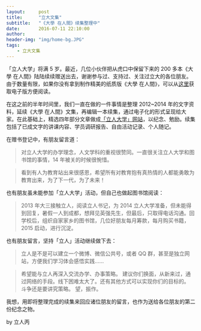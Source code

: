 ```yaml
---
layout:     post
title:      "立大文集"
subtitle:   "《大學 在人間》续集整理中"
date:       2016-07-11 22:10:00
author:     
header-img: "img/home-bg.JPG"
tags:
    - 立大文集
---
```


「立人大学」将满 5 岁。最近，几位小伙伴把从虎口中保留下来的 200 多本《大學 在人間》陆陆续续赠送出去，谢谢参与过、支持过、关注过立大的各位朋友。由于数量有限，如果你没有拿到制作精美的纸质版《大學 在人間》，可以从[这里](https://github.com/LirenCollege/LRC/releases)获取电子版方便阅读。

在这之前的半年时间里，我们一直在做的一件事情是整理 2012~2014 年的文字资料，延续《大學 在人間》文集，再编辑一本续集，通过电子化的形式呈现给大家。在此基础上，精选四年部分文章做成[「立人大学」网站](https://lirencollege.github.io)，以纪念、勉励。续集包括了已成文字的讲课内容、学员调研报告、自由活动记录、个人随记。


在赠书登记中，有朋友留言道：

> 对立人大学的办学理念，人文学科的重视很赞同。一直很关注立人大学和图书馆的事情，14 年被关的时候很惋惜。

> 看到有人为教育站出来很感恩，希望所有对教育抱有真热情的人都能勇敢为教育出来，为了下一代，为了未来！

也有朋友虽未能参加「立人大学」活动，但自己也做起图书馆阅读：

> 2013 年大三接触立人，阅读立人书记，为 2014 立人大学准备，但未能得到回复，暑假一人到成都，想拜见英强先生，但最后，只取得电话沟通。回学校后，组织自家家乡的图书馆，几位好朋友每月筹款，每月购买书籍，2015 启动，进行沉淀。

也有朋友留言，坚持「立人」活动继续做下去：
> 立人是不是可以建立一个微博、微信公共号，或者 QQ 群，甚至是独立网站，方便我们学习体会感悟实践……

> 希望能与立人再深入交流办学、办事策略。
建议你们换面，从新来过，通过网络的手段。线下困难太大了。还有其他方式可以实现你们的目标的。
斗争还是要讲究策略。
望，振作。

我想，用即将整理完成的续集来回应诸位朋友的留言，也作为送给各位朋友的第二份纪念之物。

by 立人丙
